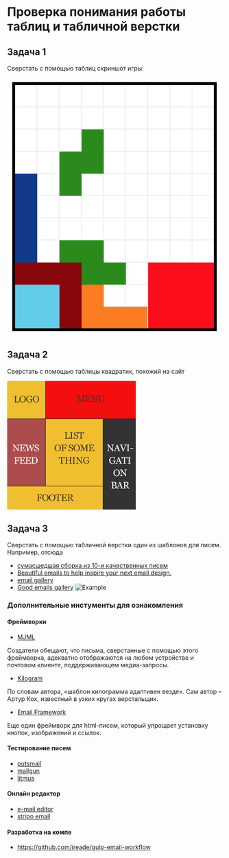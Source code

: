 # Проверка понимания работы таблиц и табличной верстки

## Задача 1

Сверстать с помощью таблиц скриншот игры:

![Task 1](task1.png)

## Задача 2

Сверстать с помощью таблицы квадратик, похожий на сайт

![Task 2](simpleLayout.png)

## Задача 3

Сверстать с помощью табличной верстки один из шаблонов для писем.
Например, отсюда
* [сумасшедшая сборка из 10-и качественных писем](http://bayguzin.ru/main/shablonyi/shablonyi-e-mail-rassyilki/email.html)
* [Beautiful emails to help inspire your next email design.
](http://htmlemaildesigns.com/)
* [email gallery](http://www.email-gallery.com/)
* [Good emails gallery](https://reallygoodemails.com/)
![Example](http://bayguzin.ru/demo2015/email/minty/minty.jpg)

### Дополнительные инстументы для ознакомления
#### Фреймворки
* [MJML](https://mjml.io)

Создатели обещают, что письма, сверстанные с помощью этого фреймворка, адекватно отображаются на любом устройстве и почтовом клиенте, поддерживающем медиа-запросы.

* [Kilogram](https://github.com/dudeonthehorse/kilogram)

По словам автора, «шаблон килограмма адаптивен везде». Сам автор – Артур Кох, известный в узких кругах верстальщик.

* [Email Framework](http://emailframe.work/)

Еще один фреймворк для html-писем, который упрощает установку кнопок, изображений и ссылок.

#### Тестирование писем
* [putsmail](https://putsmail.com/)
* [mailgun](https://www.mailgun.com/)
* [litmus](https://litmus.com/)

#### Онлайн редактор
* [e-mail editor](https://topol.io)
* [stripo email](https://stripo.email/ru/)

#### Разработка на компе
* https://github.com/ireade/gulp-email-workflow
